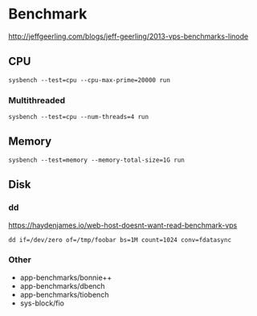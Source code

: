 # Benchmark

<http://jeffgeerling.com/blogs/jeff-geerling/2013-vps-benchmarks-linode>

## CPU

    sysbench --test=cpu --cpu-max-prime=20000 run

### Multithreaded

    sysbench --test=cpu --num-threads=4 run

## Memory

    sysbench --test=memory --memory-total-size=1G run

## Disk

### dd

<https://haydenjames.io/web-host-doesnt-want-read-benchmark-vps>

    dd if=/dev/zero of=/tmp/foobar bs=1M count=1024 conv=fdatasync

### Other

* app-benchmarks/bonnie++
* app-benchmarks/dbench
* app-benchmarks/tiobench
* sys-block/fio

